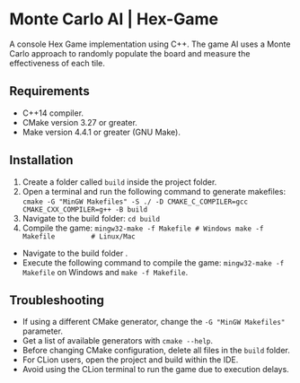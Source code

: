 # Monte Carlo AI | Hex-Game
A console Hex Game implementation using C++. The game AI uses a Monte Carlo approach to randomly populate the board and measure the effectiveness of each tile.

## Requirements
- C++14 compiler.
- CMake version 3.27 or greater.
- Make version 4.4.1 or greater (GNU Make).

## Installation


1. Create a folder called `build` inside the project folder.
2. Open a terminal and run the following command to generate makefiles: ``cmake -G "MinGW Makefiles" -S ./ -D CMAKE_C_COMPILER=gcc CMAKE_CXX_COMPILER=g++ -B build``
3. Navigate to the build folder: ``cd build``
4. Compile the game: ``mingw32-make -f Makefile # Windows make -f Makefile         # Linux/Mac``
- Navigate to the build folder .
- Execute the following command to compile the game: `mingw32-make -f Makefile` on Windows and `make -f Makefile`.

## Troubleshooting
- If using a different CMake generator, change the `-G "MinGW Makefiles"` parameter.
- Get a list of available generators with `cmake --help`.
- Before changing CMake configuration, delete all files in the `build` folder.
- For CLion users, open the project and build within the IDE.
- Avoid using the CLion terminal to run the game due to execution delays.



 